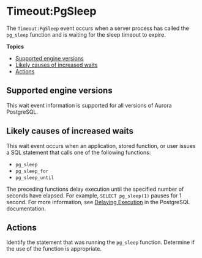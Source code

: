 # Timeout:PgSleep<a name="apg-waits.timeoutpgsleep"></a>

The `Timeout:PgSleep` event occurs when a server process has called the `pg_sleep` function and is waiting for the sleep timeout to expire\.

**Topics**
+ [Supported engine versions](#apg-waits.timeoutpgsleep.context.supported)
+ [Likely causes of increased waits](#apg-waits.timeoutpgsleep.causes)
+ [Actions](#apg-waits.timeoutpgsleep.actions)

## Supported engine versions<a name="apg-waits.timeoutpgsleep.context.supported"></a>

This wait event information is supported for all versions of Aurora PostgreSQL\.

## Likely causes of increased waits<a name="apg-waits.timeoutpgsleep.causes"></a>

This wait event occurs when an application, stored function, or user issues a SQL statement that calls one of the following functions:
+ `pg_sleep`
+ `pg_sleep_for`
+ `pg_sleep_until`

The preceding functions delay execution until the specified number of seconds have elapsed\. For example, `SELECT pg_sleep(1)` pauses for 1 second\. For more information, see [Delaying Execution](https://www.postgresql.org/docs/current/functions-datetime.html#FUNCTIONS-DATETIME-DELAY) in the PostgreSQL documentation\.

## Actions<a name="apg-waits.timeoutpgsleep.actions"></a>

Identify the statement that was running the `pg_sleep` function\. Determine if the use of the function is appropriate\.